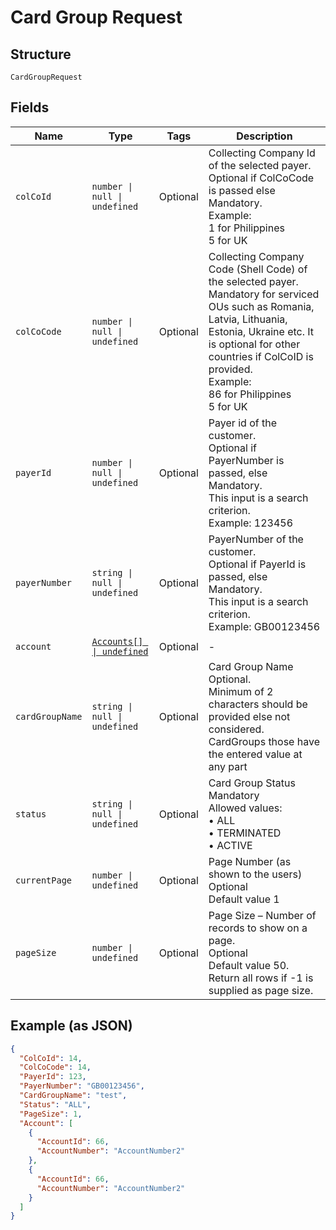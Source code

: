 
# Card Group Request

## Structure

`CardGroupRequest`

## Fields

| Name | Type | Tags | Description |
|  --- | --- | --- | --- |
| `colCoId` | `number \| null \| undefined` | Optional | Collecting Company Id of the selected payer.<br>Optional if ColCoCode is passed else Mandatory.<br>Example:<br>1 for Philippines<br>5 for UK |
| `colCoCode` | `number \| null \| undefined` | Optional | Collecting Company Code (Shell Code) of the selected payer.<br>Mandatory for serviced OUs such as Romania, Latvia, Lithuania, Estonia, Ukraine etc. It is optional for other countries if ColCoID is provided.<br>Example:<br>86 for Philippines<br>5 for UK |
| `payerId` | `number \| null \| undefined` | Optional | Payer id of the customer.<br>Optional if PayerNumber is passed, else Mandatory.<br>This input is a search criterion.<br>Example: 123456 |
| `payerNumber` | `string \| null \| undefined` | Optional | PayerNumber of the customer.<br>Optional if PayerId is passed, else Mandatory.<br>This input is a search criterion.<br>Example: GB00123456 |
| `account` | [`Accounts[] \| undefined`](../../doc/models/accounts.md) | Optional | - |
| `cardGroupName` | `string \| null \| undefined` | Optional | Card Group Name<br>Optional.<br>Minimum of 2 characters should be provided else not considered.<br>CardGroups those have the entered value at any part |
| `status` | `string \| null \| undefined` | Optional | Card Group Status<br>Mandatory<br>Allowed values:<br>•    ALL<br>•    TERMINATED<br>•    ACTIVE |
| `currentPage` | `number \| undefined` | Optional | Page Number (as shown to the users)<br>Optional<br>Default value 1 |
| `pageSize` | `number \| undefined` | Optional | Page Size – Number of records to show on a page.<br>Optional<br>Default value 50.<br>Return all rows if -1 is supplied as page size. |

## Example (as JSON)

```json
{
  "ColCoId": 14,
  "ColCoCode": 14,
  "PayerId": 123,
  "PayerNumber": "GB00123456",
  "CardGroupName": "test",
  "Status": "ALL",
  "PageSize": 1,
  "Account": [
    {
      "AccountId": 66,
      "AccountNumber": "AccountNumber2"
    },
    {
      "AccountId": 66,
      "AccountNumber": "AccountNumber2"
    }
  ]
}
```

